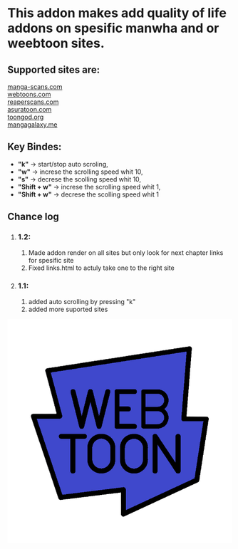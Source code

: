 # **This addon makes add quality of life addons on spesific manwha and or weebtoon sites.**

## Supported sites are:

[manga-scans.com](https://manga-scans.com/) <br>
[webtoons.com](https://www.webtoons.com/) <br>
[reaperscans.com](https://reaperscans.com/) <br>
[asuratoon.com](https://asuratoon.com/) <br>
[toongod.org](https://toongod.org/) <br>
[mangagalaxy.me](https://mangagalaxy.me/) <br>


## Key Bindes:
- **"k"** -> start/stop auto scroling,
- **"w"** -> increse the scrolling speed whit 10,
- **"s"** -> decrese the scolling speed whit 10,
- **"Shift + w"** -> increse the scrolling speed whit 1,
- **"Shift + w"** -> decrese the scolling speed whit 1
<!-- - **Esc** -> Exit fullscreen mode -->


## **Chance log** 

1. ### 1.2:
    1. Made addon render on all sites but only look for next chapter links for spesific site
    3. Fixed links.html to actuly take one to the right site

2. ### 1.1:
    1. added auto scrolling by pressing "k"
    2. added more suported sites




![Chapter quick logo](icons/icon16.png)